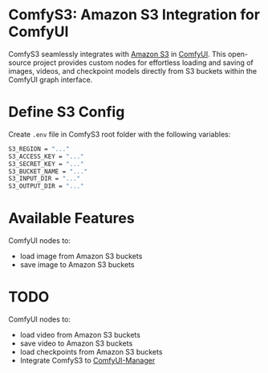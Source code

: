 # ComfyS3: Amazon S3 Integration for ComfyUI 
ComfyS3 seamlessly integrates with [Amazon S3](https://aws.amazon.com/en/s3/) in [ComfyUI](https://github.com/comfyanonymous/ComfyUI). This open-source project provides custom nodes for effortless loading and saving of images, videos, and checkpoint models directly from S3 buckets within the ComfyUI graph interface.


# Define S3 Config
Create `.env` file in ComfyS3 root folder with the following variables:

```bash 
S3_REGION = "..."
S3_ACCESS_KEY = "..."
S3_SECRET_KEY = "..."
S3_BUCKET_NAME = "..."
S3_INPUT_DIR = "..."
S3_OUTPUT_DIR = "..."
```

# Available Features
ComfyUI nodes to:
- load image from Amazon S3 buckets
- save image to Amazon S3 buckets

# TODO
ComfyUI nodes to:
- load video from Amazon S3 buckets
- save video to Amazon S3 buckets
- load checkpoints from Amazon S3 buckets
- Integrate ComfyS3 to [ComfyUI-Manager](https://github.com/ltdrdata/ComfyUI-Manager)